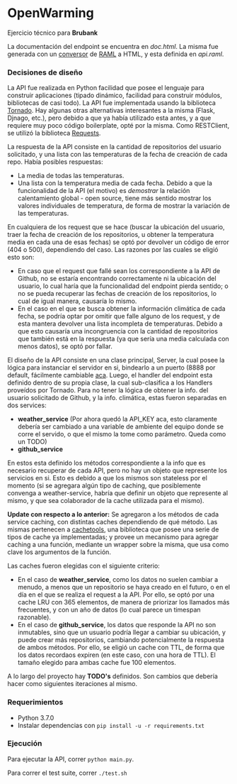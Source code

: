 # OpenWarming
Ejercicio técnico para **Brubank**

La documentación del endpoint se encuentra en *doc.html*. La misma fue generada con un [conversor](https://github.com/raml2html/raml2html) de [RAML](https://raml.org/) a HTML, y esta definida en *api.raml*.

### Decisiones de diseño
La API fue realizada en Python facilidad que posee el lenguaje para construir aplicaciones 
(tipado dinámico, facilidad para construir módulos, bibliotecas de casi todo). La API
fue implementada usando la biblioteca [Tornado](http://www.tornadoweb.org/en/stable/). Hay algunas otras alternativas interesantes a la misma (Flask, Djnago, etc.), pero debido a que ya había utilizado esta antes, y a que requiere muy poco código boilerplate, opté por la misma. Como RESTClient, se utilizó la biblioteca [Requests](http://docs.python-requests.org/en/master/).

La respuesta de la API consiste en la cantidad de repositorios del usuario solicitado, y una lista con las temperaturas de la fecha de creación de cada repo. Había posibles respuestas:
- La media de todas las temperaturas.
- Una lista con la temperatura media de cada fecha.
Debido a que la funcionalidad de la API (el motivo) es *demostrar* la relación calentamiento global - open source, tiene más sentido mostrar los valores individuales de temperatura, de forma de mostrar la variación de las temperaturas.

En cualquiera de los request que se hace (buscar la ubicación del usuario, traer la fecha de creación de los repositorios, u obtener la temperatura media en cada una de esas fechas) se optó por devolver un código de error (404 o 500), dependiendo del caso. Las razones por las cuales se eligió esto son:
- En caso que el request que fallé sean los correspondiente a la API de Github, no se estaría encontrando correctamente ni la ubicación del usuario, lo cual haría que la funcionalidad del endpoint pierda sentido; o no se pueda recuperar las fechas de creación de los repositorios, lo cual de igual manera, causaría lo mismo.
- En el caso en el que se busca obtener la información climática de cada fecha, se podría optar por omitir que falle alguno de los request, y de esta mantera devolver una lista incompleta de temperaturas. Debido a que esto causaría una incongruencia con la cantidad de repositorios que también está en la respuesta (ya que sería una media calculada con menos datos), se optó por fallar.

El diseño de la API consiste en una clase principal, Server, la cual posee la lógica para instanciar el servidor en si, bindearlo a un puerto (8888 por default, fácilmente cambiable [aca](https://github.com/plbalbi/openwarming/blob/master/main.py). Luego, el handler del endpoint esta definido dentro de su propia clase, la cual sub-clasifica a los Handlers proveídos por Tornado. Para no tener la lógica de obtener la info. del usuario solicitado de Github, y la info. climática, estas fueron separadas en dos services:
- **weather_service** (Por ahora quedó la API_KEY aca, esto claramente debería ser cambiado a una variable de ambiente del equipo donde se corre el servido, o que el mismo la tome como parámetro. Queda como un TODO)
- **github_service**

En estos esta definido los métodos correspondiente a la info que es necesario recuperar de cada API, pero no hay un objeto que represente los servicios en si. Esto es debido a que los mismos son stateless por el momento (si se agregara algún tipo de caching, que posiblemente convenga a weather-service, habría que definir un objeto que represente al mismo, y que sea colaborador de la cache utilizada para el mismo).

**Update con respecto a lo anterior:**
Se agregaron a los métodos de cada service caching, con distintas caches dependiendo de qué método. Las mismas pertenecen a [cachetools](https://cachetools.readthedocs.io/en/latest/), una biblioteca que posee una serie de tipos de cache ya implementadas; y provee un mecanismo para agregar caching a una función, mediante un wrapper sobre la misma, que usa como clave los argumentos de la función.

Las caches fueron elegidas con el siguiente criterio:
- En el caso de **weather_service**, como los datos no suelen cambiar a menudo, a menos que un repositorio se haya creado en el futuro, o en el día en el que se realiza el request a la API. Por ello, se optó por una cache LRU con 365 elementos, de manera de priorizar los llamados más frecuentes, y con un año de datos (lo cual parece un timespan razonable).
- En el caso de **github_service**, los datos que responde la API no son inmutables, sino que un usuario podría llegar a cambiar su ubicación, y puede crear más repositorios, cambiando potencialmente la respuesta de ambos métodos. Por ello, se eligió un cache con TTL, de forma que los datos recordaos expiren (en este caso, con una hora de TTL). El tamaño elegido para ambas cache fue 100 elementos.

A lo largo del proyecto hay **TODO's** definidos. Son cambios que debería hacer como siguientes iteraciones al mismo.

### Requerimientos
- Python 3.7.0
- Instalar dependencias con ```pip install -u -r requirements.txt```

### Ejecución
Para ejecutar la API, correr ```python main.py```.

Para correr el test suite, correr ```./test.sh```